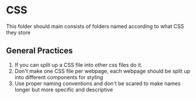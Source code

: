 # CSS

This folder should main consists of folders named according to what CSS they store

## General Practices

1. If you can split up a CSS file into other css files do it.
2. Don't make one CSS file per webpage, each webpage should be split up into different components for styling
3. Use proper naming conventions and don't be scared to make names longer but more specific and descriptive